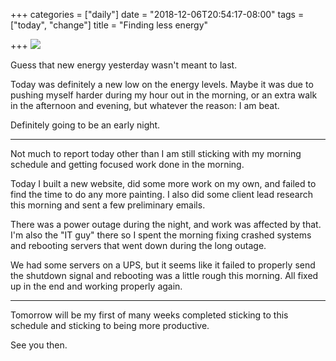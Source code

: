 +++
categories = ["daily"]
date = "2018-12-06T20:54:17-08:00"
tags = ["today", "change"]
title = "Finding less energy"

+++
![](/uploads/IMG_8485.JPG)

Guess that new energy yesterday wasn't meant to last.

Today was definitely a new low on the energy levels. Maybe it was due to pushing myself harder during my hour out in the morning, or an extra walk in the afternoon and evening, but whatever the reason: I am beat.

Definitely going to be an early night.

***

Not much to report today other than I am still sticking with my morning schedule and getting focused work done in the morning.

Today I built a new website, did some more work on my own, and failed to find the time to do any more painting. I also did some client lead research this morning and sent a few preliminary emails. 

There was a power outage during the night, and work was affected by that. I'm also the "IT guy" there so I spent the morning fixing crashed systems and rebooting servers that went down during the long outage. 

We had some servers on a UPS, but it seems like it failed to properly send the shutdown signal and rebooting was a little rough this morning. All fixed up in the end and working properly again.

***

Tomorrow will be my first of many weeks completed sticking to this schedule and sticking to being more productive. 

See you then.